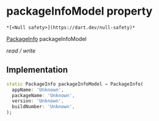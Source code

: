 


# packageInfoModel property




    *[<Null safety>](https://dart.dev/null-safety)*


[PackageInfo](https://pub.dev/documentation/package_info/2.0.2/package_info/PackageInfo-class.html) packageInfoModel
  
_read / write_






## Implementation

```dart
static PackageInfo packageInfoModel = PackageInfo(
  appName: 'Unknown',
  packageName: 'Unknown',
  version: 'Unknown',
  buildNumber: 'Unknown',
);


```








